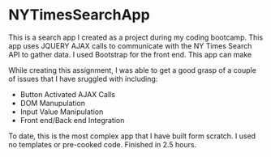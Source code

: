 # NYTimesSearchApp


This is a search app I created as a project during my coding bootcamp. This app uses JQUERY AJAX calls to communicate with the NY Times Search API to gather data. I used Bootstrap for the front end. This app can make 

While creating this assignment, I was able to get a good grasp of a couple of issues that I have sruggled with including: 

- Button Activated AJAX Calls
- DOM Manupulation 
- Input Value Manipulation 
- Front end/Back end Integration

To date, this is the most complex app that I have built form scratch. I used no templates or pre-cooked code. Finished in 2.5 hours. 
